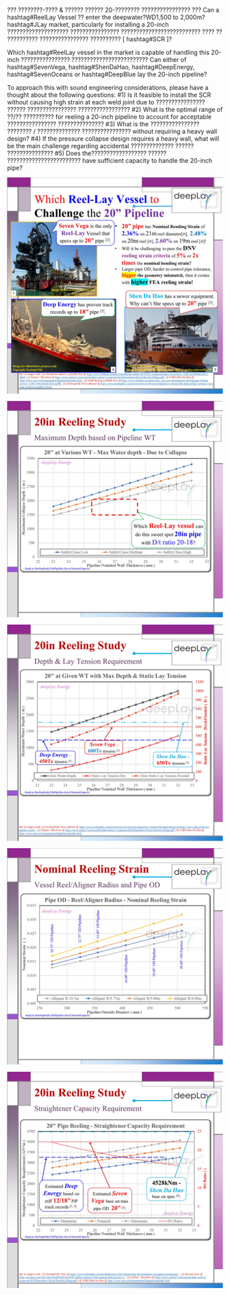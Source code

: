 ??? ????????-???? & ?????? ?????? 20-???????? ???????????????? ???
Can a hashtag#ReelLay Vessel ?? enter the deepwater?WD1,500 to 2,000m?hashtag#JLay market, particularly for installing a 20-inch ???????????????????? ???????????????? ?????????????????????????? ???? ?? ?????????? ???????????????? ?????????? [ hashtag#SCR ]?

Which hashtag#ReelLay vessel in the market is capable of handling this 20-inch ???????????????? ?????????????????????????
Can either of hashtag#SevenVega, hashtag#ShenDaHao, hashtag#DeepEnergy, hashtag#SevenOceans or hashtag#DeepBlue lay the 20-inch pipeline?

To approach this with sound engineering considerations, please have a thought about the following questions:
#1) Is it feasible to install the SCR without causing high strain at each weld joint due to ???????????????? ?????? ???????????????? ?????????????????
#2) What is the optimal range of ??/?? ?????????? for reeling a 20-inch pipeline to account for acceptable ???????????????? ???????????????
#3) What is the ???????????????? ???????? / ?????????????? ???????????????? without requiring a heavy wall design?
#4) If the pressure collapse design requires a heavy wall, what will be the main challenge regarding accidental ?????????????? ?????? ???????????????
#5) Does the?????????????????? ?????? ???????????????????????? have sufficient capacity to handle the 20-inch pipe?

![alt text](image.png)

![alt text](image-1.png)

![alt text](image-2.png)

![alt text](image-3.png)

![alt text](image-4.png)